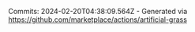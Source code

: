Commits: 2024-02-20T04:38:09.564Z - Generated via https://github.com/marketplace/actions/artificial-grass
<br>
